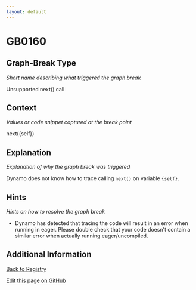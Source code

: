 ```yaml
---
layout: default
---
```

# GB0160

## Graph-Break Type
*Short name describing what triggered the graph break*

Unsupported next() call

## Context
*Values or code snippet captured at the break point*

next({self})

## Explanation
*Explanation of why the graph break was triggered*

Dynamo does not know how to trace calling `next()` on variable `{self}`.

## Hints
*Hints on how to resolve the graph break*

- Dynamo has detected that tracing the code will result in an error when running in eager. Please double check that your code doesn't contain a similar error when actually running eager/uncompiled.


## Additional Information

<!-- ADDITIONAL INFORMATION START - Add custom information below this line -->

<!-- ADDITIONAL INFORMATION END -->

[Back to Registry](../index.html)

[Edit this page on GitHub](https://github.com/pytorch-labs/compile-graph-break-site/edit/main/docs/gb/gb0160.md)
